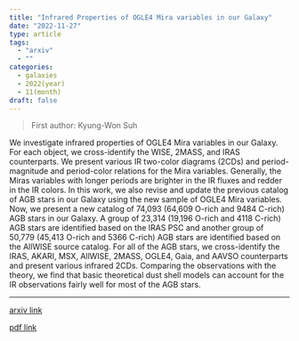 ```yaml
---
title: "Infrared Properties of OGLE4 Mira variables in our Galaxy"
date: "2022-11-27"
type: article
tags:
  - "arxiv"
  - ""
categories:
  - galaxies
  - 2022(year)
  - 11(month)
draft: false
---
```


> First author: Kyung-Won Suh

 We investigate infrared properties of OGLE4 Mira variables in our Galaxy. For
each object, we cross-identify the WISE, 2MASS, and IRAS counterparts. We
present various IR two-color diagrams (2CDs) and period-magnitude and
period-color relations for the Mira variables. Generally, the Miras variables
with longer periods are brighter in the IR fluxes and redder in the IR colors.
In this work, we also revise and update the previous catalog of AGB stars in
our Galaxy using the new sample of OGLE4 Mira variables. Now, we present a new
catalog of 74,093 (64,609 O-rich and 9484 C-rich) AGB stars in our Galaxy. A
group of 23,314 (19,196 O-rich and 4118 C-rich) AGB stars are identified based
on the IRAS PSC and another group of 50,779 (45,413 O-rich and 5366 C-rich) AGB
stars are identified based on the AllWISE source catalog. For all of the AGB
stars, we cross-identify the IRAS, AKARI, MSX, AllWISE, 2MASS, OGLE4, Gaia, and
AAVSO counterparts and present various infrared 2CDs. Comparing the
observations with the theory, we find that basic theoretical dust shell models
can account for the IR observations fairly well for most of the AGB stars.

---
[arxiv link](http://arxiv.org/abs/2211.14840v1)

[pdf link](http://arxiv.org/pdf/2211.14840v1)